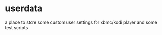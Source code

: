 userdata
========

a place to store some custom user settings for xbmc/kodi player and some test scripts
